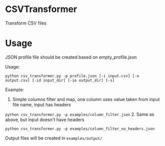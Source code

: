 # CSVTransformer
Transform CSV files

# Usage
JSON profile file should be created based on empty_profile.json

Usage:

`python csv_transformer.py -p profile.json [-i input.csv] [-o output.csv] [-id input_dir] [-io output_dir] [-s]`

Example:
1. Simple columns filter and map, one column uses value taken from input file name, input has headers

```python csv_transformer.py -p examples/column_filter.json```
2. Same as above, but input doesn't have headers

```python csv_transformer.py -p examples/column_filter_no_headers.json```

Output files will be created in `examples/output/`
